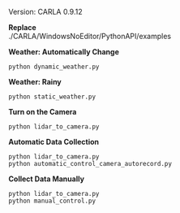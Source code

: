 Version: CARLA 0.9.12

**Replace** <br/>
./CARLA/WindowsNoEditor/PythonAPI/examples

**Weather: Automatically Change** 
```
python dynamic_weather.py
```

**Weather: Rainy**
```
python static_weather.py
```

**Turn on the Camera**
```
python lidar_to_camera.py
```

**Automatic Data Collection**
```
python lidar_to_camera.py
python automatic_control_camera_autorecord.py
```

**Collect Data Manually**
```
python lidar_to_camera.py
python manual_control.py
```
